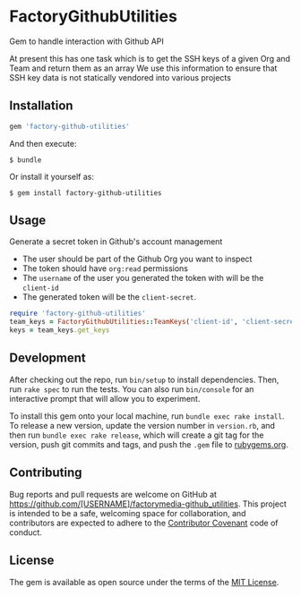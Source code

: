 # FactoryGithubUtilities

Gem to handle interaction with Github API

At present this has one task which is to get the SSH keys of a given Org and Team and return them as an array
We use this information to ensure that SSH key data is not statically vendored into various projects

## Installation

```ruby
gem 'factory-github-utilities'
```

And then execute:

    $ bundle

Or install it yourself as:

    $ gem install factory-github-utilities

## Usage

Generate a secret token in Github's account management

* The user should be part of the Github Org you want to inspect
* The token should have `org:read` permissions 
* The `username` of the user you generated the token with will be the `client-id`
* The generated token will be the `client-secret`.


```ruby
require 'factory-github-utilities'
team_keys = FactoryGithubUtilities::TeamKeys('client-id', 'client-secret', 'org-name', 'team-name', [debug])
keys = team_keys.get_keys

```
## Development

After checking out the repo, run `bin/setup` to install dependencies. Then, run `rake spec` to run the tests. You can also run `bin/console` for an interactive prompt that will allow you to experiment.

To install this gem onto your local machine, run `bundle exec rake install`. To release a new version, update the version number in `version.rb`, and then run `bundle exec rake release`, which will create a git tag for the version, push git commits and tags, and push the `.gem` file to [rubygems.org](https://rubygems.org).

## Contributing

Bug reports and pull requests are welcome on GitHub at https://github.com/[USERNAME]/factorymedia-github_utilities. This project is intended to be a safe, welcoming space for collaboration, and contributors are expected to adhere to the [Contributor Covenant](http://contributor-covenant.org) code of conduct.


## License

The gem is available as open source under the terms of the [MIT License](http://opensource.org/licenses/MIT).

